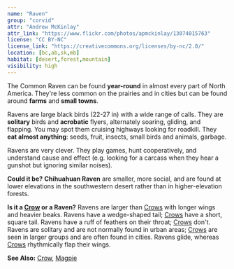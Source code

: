 ```yaml
---
name: "Raven"
group: "corvid"
attr: "Andrew McKinlay"
attr_link: "https://www.flickr.com/photos/apmckinlay/13074015763"
license: "CC BY-NC"
license_link: "https://creativecommons.org/licenses/by-nc/2.0/"
location: [bc,ab,sk,mb]
habitat: [desert,forest,mountain]
visibility: high
---
```

The Common Raven can be found **year-round** in almost every part of North America. They're less common on the prairies and in cities but can be found around **farms** and **small towns**.

Ravens are large black birds (22-27 in) with a wide range of calls. They are **solitary** birds and **acrobatic** flyers, alternately soaring, gliding, and flapping. You may spot them cruising highways looking for roadkill. They **eat almost anything**: seeds, fruit, insects, small birds and animals, garbage.

Ravens are very clever. They play games, hunt cooperatively, and understand cause and effect (e.g. looking for a carcass when they hear a gunshot but ignoring similar noises).

**Could it be?** **Chihuahuan Raven** are smaller, more social, and are found at lower elevations in the southwestern desert rather than in higher-elevation forests.

**Is it a [Crow](/birds/crow/) or a Raven?** Ravens are larger than [Crows](/birds/crow/) with longer wings and heavier beaks. Ravens have a wedge-shaped tail; [Crows](/birds/crow/) have a short, square tail. Ravens have a ruff of feathers on their throat; [Crows](/birds/crow/) don't. Ravens are solitary and are not normally found in urban areas; [Crows](/birds/crow/) are seen in larger groups and are often found in cities. Ravens glide, whereas [Crows](/birds/crow/) rhythmically flap their wings.

<!-- generated, do not edit -->
**See Also:**
[Crow](/birds/crow/),
[Magpie](/birds/magpie/)
